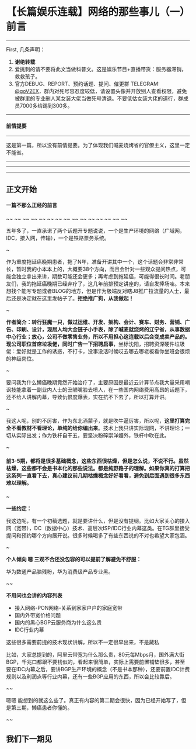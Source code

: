 
# 【长篇娱乐连载】网络的那些事儿（一）前言
---
First, 几条声明：

1. **谢绝转载**
2. 爱挑刺的请不要将此文当做科普文。这是娱乐节目+直播带货：服务器滞销，救救孩子。
3. 官方DEBUG、REPORT、预约话题、提问、催更群 TELEGRAM: [@goV2EX](https://t.me/goV2EX)，群内对死号容忍度较低，请设置头像并开放别人查看权限，避免被群里的专业删人某女装大佬当做死号清退。不要低估女装大佬的道行，群成员7000多给踢到300多。
---

#### 前情提要
---

这是第一篇，所以没有前情提要。为了体现我们喊麦烧烤省的官僚主义，这里一定不能省。

---

---

---

## 正文开始

#### 一篇不那么正经的前言
~~ ~~ ~~ ~~ ~~ ~~ ~~ ~~ ~~ ~~ ~~ ~~ ~~ ~~ ~~


五年多了，一直承诺了两个话题开专题说说，一个是生产环境的网络（广域网，IDC，接入网，传输），一个是铁路票务系统。

~

作为重度拖延癌晚期患者，拖了N年，准备开讲其中一个，这个话题会非常非常长，暂时我的小本本上的，大概要38个方向，而且会针对一些观众提问热点，可能会独立拿出来讲，期数可能还会更多；再考虑到拖延癌，可能得很长时间。老朋友们，我的拖延癌晚期已经弃疗了，这几年前排预定讲座的，请自发捧场哇。本来想找个能写专题或者BLOG的地方，但是作为极端反对瞎J8推广拉流量的人士，最后还是决定就在这里发帖子了。**拒绝推广狗，从我做起！**

~

**作者简介：**转行狂魔一只，做过运维、开发、架构、会计、赛车、财务、营销、广告、印刷、设计，现居人均大金链子小手表，除了喊麦就烧烤的辽宁省，从事数据中心行业；**放心，公司不做零售业务，所以不用担心这连载以后会变成卖产品的**。现公司职位首席垃圾佬，同时广告一下**招聘启事**，坐标沈阳，招聘资深硬件垃圾佬：爱好就是工作的诱惑，不打卡，没事没活时候哎去哪去哪老板看你坐班会很烦的神级岗位。

~

要问我为什么懒癌晚期竟然开始治疗了，主要原因是最近云计算节点我大量采用嘲讽技能拿着一副业内人士的丑陋嘴脸去喷人，在一些国内网络费用高昂的话题下，还不给人讲解内幕，导致仇恨度爆表，实在抗不下去了，所以打算开讲。

~

我这人呢，别的不厉害，作为东北酒蒙子，就是吹牛逼厉害，所以呢，**这里打算完全不看教材不看理论，单纯的给你编出来**。技术上我只讲实际现网，不讲理论；一切从实际出发；作为铁杆自干五，要坚决粉碎崇洋媚外，铁杆中吹在此。

~

#### 前3-5期，都将是很多基础概念，这些东西很枯燥，但是怎么说，不说不行。虽然枯燥，这些都不会是书本化的那些说法。都是纯野路子的理解。如果你真的打算把这系列一直看下去，真心建议前几期枯燥概念好好看看，避免到后面遇到很多东西难以理解。

~

**一些约定：**

我这边呢，有一个初稿选题，就是要讲什么，但是没有提纲。比如大家关心的接入网（宽带），DC（数据中心）技术、高层次ISP/IDC行业内幕这类。在TG群里接受提问和预约哪个方向展开说。很多时候喝多了有些东西说的不对也希望大家包涵。

~

**个人倾向 嗯 三观不合还没包容的可以提前了解避免不舒服：**

华为数通产品脑残粉，华为消费级产品专业黑。

~~

**不用问也会讲的内容列表**

* 接入网络-PON网络-关系到家家户户的家庭宽带
* 国内外带宽价格问题
* 国内的黑心BGP云服务商为什么这么贵
* IDC行业内幕

这些很多需要前提的技术现状讲解，所以不一定很早出来，不是藏私


比如，大家总提到的，阿里云带宽为什么那么贵，80元每Mbps月，国外满大街BGP，千兆口都跟不要钱似的，看起来很简单，实际上需要前置铺垫很多，甚至要在IDC内幕之后，要讲BGP生产环境的概念（不是书本那种），还要前置IDC计费规则以及利润点等行业内幕，还有一些BGP应用的东西，所以会比较靠后。

~~

嗯嗯 能想到的就这么些了。真正有内容的第二期会很快，因为已经开始写了，但是第三期，懒癌患者你懂的。

~~

## 我们下一期见
